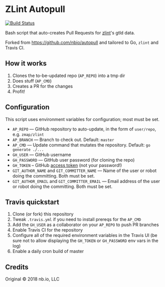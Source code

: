 # ZLint Autopull

[![Build Status](https://travis-ci.com/cpu/zlint-autopull.svg?branch=master)](https://travis-ci.com/cpu/zlint-autopull)

Bash script that auto-creates Pull Requests for
[zlint](https://github.com/zmap/zlint)'s gtld data.

Forked from https://github.com/nbio/autopull and tailored to Go, `zlint` and
Travis CI.

## How it works

1. Clones the to-be-updated repo (`AP_REPO`) into a tmp dir
1. Does stuff (`AP_CMD`)
1. Creates a PR for the changes
1. Profit!

## Configuration

This script uses environment variables for configuration; most must be set.

- `AP_REPO` — GitHub repository to auto-update, in the form of `user/repo`, e.g. `zmap/zlint`
- `AP_BRANCH` — Branch to check out. Default: `master`
- `AP_CMD` — Update command that mutates the repository. Default: `go generate ./...`
- `GH_USER` — GitHub username
- `GH_PASSWORD` — GitHub user password (for cloning the repo)
- `GH_TOKEN` – GitHub [access token](https://help.github.com/articles/creating-an-access-token-for-command-line-use/) (not your password!)
- `GIT_AUTHOR_NAME` and `GIT_COMMITTER_NAME` — Name of the user or robot doing the committing. Both must be set.
- `GIT_AUTHOR_EMAIL` and `GIT_COMMITTER_EMAIL` — Email address of the user or robot doing the committing. Both must be set.

## Travis quickstart

1. Clone (or fork) this repository
1. Tweak `.travis.yml` if you need to install prereqs for the `AP_CMD`
1. Add the `GH_USER` as a collaborator on your `AP_REPO` to push PR branches
1. Enable Travis CI for the repository
1. Configure all of the required environment variables in the Travis UI (be sure
   not to allow displaying the `GH_TOKEN` or `GH_PASSWORD` env vars in the log)
1. Enable a daily cron build of master

## Credits

Original © 2018 nb.io, LLC

